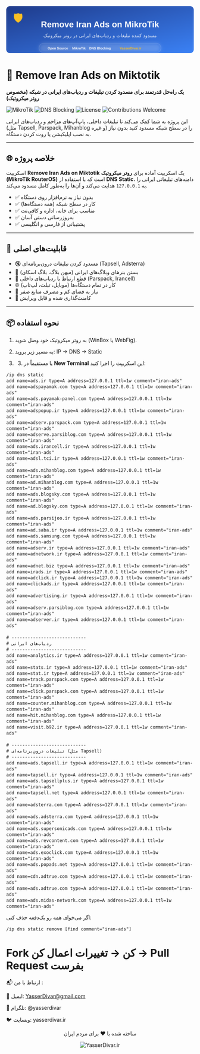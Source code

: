 <div align="center">

  <img src="banner.svg" alt="Remove Iran Ads on MikroTik" width="800" />
</div>
  <h1>🚫 Remove Iran Ads on Miktotik</h1>
  <p><strong>یک راه‌حل قدرتمند برای مسدود کردن تبلیغات و ردیاب‌های ایرانی در شبکه (مخصوص روتر میکروتیک)</strong></p>
  
  <div>
    <img src="https://img.shields.io/badge/RouterOS-MikroTik-blue?logo=mikrotik" alt="MikroTik" />
    <img src="https://img.shields.io/badge/DNS-Blocking-green?logo=dns" alt="DNS Blocking" />
    <img src="https://img.shields.io/badge/License-MIT-yellow" alt="License" />
    <img src="https://img.shields.io/badge/Contributions-Welcome-brightgreen" alt="Contributions Welcome" />
  </div>

  <p>این پروژه به شما کمک می‌کند تا تبلیغات داخلی، پاپ‌آپ‌های مزاحم و ردیاب‌های ایرانی (مثل Tapsell, Parspack, Mihanblog و غیره) را در سطح شبکه مسدود کنید بدون نیاز به نصب اپلیکیشن یا روت کردن دستگاه.</p>
</div>

---

## 🌐 خلاصه پروژه

 اسکریپت **Remove Iran Ads on Miktotik** یک اسکریپت آماده برای **روتر میکروتیک (MikroTik RouterOS)** است که با استفاده از **DNS Static**، دامنه‌های تبلیغاتی ایرانی را به `127.0.0.1` هدایت می‌کند و آن‌ها را به‌طور کامل مسدود می‌کند.

- ✅ بدون نیاز به نرم‌افزار روی دستگاه
- ✅ کار در سطح شبکه (همه دستگاه‌ها)
- ✅ مناسب برای خانه، اداره و کافی‌نت
- ✅ به‌روزرسانی دستی آسان
- ✅ پشتیبانی از فارسی و انگلیسی

---

## 🚀 قابلیت‌های اصلی

- 🔇 مسدود کردن تبلیغات درون‌برنامه‌ای (Tapsell, Adsterra)
- 🛑 بستن بنرهای وبلاگ‌های ایرانی (میهن بلاگ، بلاگ اسکای)
- 📵 قطع ارتباط با ردیاب‌های داخلی (Parspack, Irancell)
- 🌐 کار در تمام دستگاه‌ها (موبایل، تبلت، لپ‌تاپ)
- 💾 نیاز به فضای کم و مصرف منابع صفر
- 📝 کامنت‌گذاری شده و قابل ویرایش

---

## 📦 نحوه استفاده

1. به روتر میکروتیک خود وصل شوید (WinBox یا WebFig).
2. به مسیر زیر بروید:
IP → DNS → Static

3. 3. یا مستقیماً در **New Terminal** این اسکریپت را اجرا کنید:

```ros
/ip dns static
add name=ads.ir type=A address=127.0.0.1 ttl=1w comment="iran-ads"
add name=adspayamak.com type=A address=127.0.0.1 ttl=1w comment="iran-ads"
add name=ads.payamak-panel.com type=A address=127.0.0.1 ttl=1w comment="iran-ads"
add name=adspopup.ir type=A address=127.0.0.1 ttl=1w comment="iran-ads"
add name=adserv.parspack.com type=A address=127.0.0.1 ttl=1w comment="iran-ads"
add name=adserve.parsiblog.com type=A address=127.0.0.1 ttl=1w comment="iran-ads"
add name=ads.irancell.ir type=A address=127.0.0.1 ttl=1w comment="iran-ads"
add name=adsl.tci.ir type=A address=127.0.0.1 ttl=1w comment="iran-ads"
add name=ads.mihanblog.com type=A address=127.0.0.1 ttl=1w comment="iran-ads"
add name=ad.mihanblog.com type=A address=127.0.0.1 ttl=1w comment="iran-ads"
add name=ads.blogsky.com type=A address=127.0.0.1 ttl=1w comment="iran-ads"
add name=ad.blogsky.com type=A address=127.0.0.1 ttl=1w comment="iran-ads"
add name=ads.parsijoo.ir type=A address=127.0.0.1 ttl=1w comment="iran-ads"
add name=ad.saba.ir type=A address=127.0.0.1 ttl=1w comment="iran-ads"
add name=ads.samsung.com type=A address=127.0.0.1 ttl=1w comment="iran-ads"
add name=adserv.ir type=A address=127.0.0.1 ttl=1w comment="iran-ads"
add name=adnetwork.ir type=A address=127.0.0.1 ttl=1w comment="iran-ads"
add name=adnet.biz type=A address=127.0.0.1 ttl=1w comment="iran-ads"
add name=irads.ir type=A address=127.0.0.1 ttl=1w comment="iran-ads"
add name=adclick.ir type=A address=127.0.0.1 ttl=1w comment="iran-ads"
add name=clickads.ir type=A address=127.0.0.1 ttl=1w comment="iran-ads"
add name=advertising.ir type=A address=127.0.0.1 ttl=1w comment="iran-ads"
add name=adserv.parsiblog.com type=A address=127.0.0.1 ttl=1w comment="iran-ads"
add name=adserver.ir type=A address=127.0.0.1 ttl=1w comment="iran-ads"

# ----------------------------
# ردیاب‌های ایرانی
# ----------------------------
add name=analytics.ir type=A address=127.0.0.1 ttl=1w comment="iran-ads"
add name=stats.ir type=A address=127.0.0.1 ttl=1w comment="iran-ads"
add name=stat.ir type=A address=127.0.0.1 ttl=1w comment="iran-ads"
add name=track.parspack.com type=A address=127.0.0.1 ttl=1w comment="iran-ads"
add name=click.parspack.com type=A address=127.0.0.1 ttl=1w comment="iran-ads"
add name=counter.mihanblog.com type=A address=127.0.0.1 ttl=1w comment="iran-ads"
add name=hit.mihanblog.com type=A address=127.0.0.1 ttl=1w comment="iran-ads"
add name=visit.b92.ir type=A address=127.0.0.1 ttl=1w comment="iran-ads"

# ----------------------------
# تبلیغات درون‌برنامه‌ای (مثل Tapsell)
# ----------------------------
add name=ads.tapsell.ir type=A address=127.0.0.1 ttl=1w comment="iran-ads"
add name=tapsell.ir type=A address=127.0.0.1 ttl=1w comment="iran-ads"
add name=ads.tapsellplus.ir type=A address=127.0.0.1 ttl=1w comment="iran-ads"
add name=tapsell.net type=A address=127.0.0.1 ttl=1w comment="iran-ads"
add name=adsterra.com type=A address=127.0.0.1 ttl=1w comment="iran-ads"
add name=ads.adsterra.com type=A address=127.0.0.1 ttl=1w comment="iran-ads"
add name=ads.supersonicads.com type=A address=127.0.0.1 ttl=1w comment="iran-ads"
add name=ads.revcontent.com type=A address=127.0.0.1 ttl=1w comment="iran-ads"
add name=ads.exoclick.com type=A address=127.0.0.1 ttl=1w comment="iran-ads"
add name=ads.popads.net type=A address=127.0.0.1 ttl=1w comment="iran-ads"
add name=cdn.adtrue.com type=A address=127.0.0.1 ttl=1w comment="iran-ads"
add name=ads.adtrue.com type=A address=127.0.0.1 ttl=1w comment="iran-ads"
add name=ads.midas-network.com type=A address=127.0.0.1 ttl=1w comment="iran-ads"
```
اگر می‌خوای همه رو یک‌دفعه حذف کنی:
```
/ip dns static remove [find comment="iran-ads"]
```

# Fork کن → تغییرات اعمال کن → Pull Request بفرست

📬 ارتباط با من :

📧 ایمیل: YasserDivar@gmail.com

💬 تلگرام: @yasserdivar

🐦 وبسایت: yasserdivar.ir


<div align="center">
<p>ساخته شده با ❤️ برای مردم ایران</p>
  <img src="https://placehold.co/600x100/e11d48/ffffff?text=YasserDivar.ir" alt="YasserDivar.ir" />
</div>
